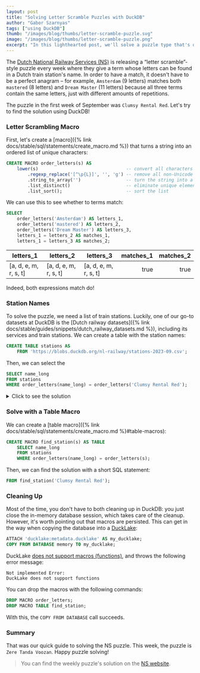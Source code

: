```yaml
---
layout: post
title: "Solving Letter Scramble Puzzles with DuckDB"
author: "Gabor Szarnyas"
tags: ["using DuckDB"]
thumb: "/images/blog/thumbs/letter-scramble-puzzle.svg"
image: "/images/blog/thumbs/letter-scramble-puzzle.png"
excerpt: "In this lighthearted post, we'll solve a puzzle type that's on display in Dutch trains."
---
```


The [Dutch National Railway Services (NS)](https://www.ns.nl/) is releasing a “letter scramble”-style puzzle every week where
they give a term whose letters can be found in a Dutch train station's name.
In order to have a match, it doesn't have to be a perfect anagram – for example, `Amsterdam` (9 letters) matches both `mastered` (8 letters) and `Dream Master` (11 letters) because all three terms contain the same letters, just with different amounts of repetitions.

The puzzle in the first week of September was `Clumsy Rental Red`. Let's try to find the solution using DuckDB!

### Letter Scrambling Macro

First, let's create a [macro]({% link docs/stable/sql/statements/create_macro.md %}) that turns a string into an ordered list of unique characters:

```sql
CREATE MACRO order_letters(s) AS
    lower(s)                                 -- convert all characters to lowercase
        .regexp_replace('[^\p{L}]', '', 'g') -- remove all non-Unicode characters
        .string_to_array('')                 -- turn the string into a list
        .list_distinct()                     -- eliminate unique elements from the list
        .list_sort();                        -- sort the list
```

We can use this to see whether to terms match:

```sql
SELECT
    order_letters('Amsterdam') AS letters_1,
    order_letters('mastered') AS letters_2,
    order_letters('Dream Master') AS letters_3,
    letters_1 = letters_2 AS matches_1,
    letters_1 = letters_3 AS matches_2;
```

|       letters_1       |       letters_2       |       letters_3       | matches_1 | matches_2 |
|-----------------------|-----------------------|-----------------------|----------:|----------:|
| [a, d, e, m, r, s, t] | [a, d, e, m, r, s, t] | [a, d, e, m, r, s, t] | true      | true      |

Indeed, both expressions match do!

### Station Names

To solve the puzzle, we need a list of train stations.
Luckily, one of our go-to datasets at DuckDB is the [Dutch railway datasets]({% link docs/stable/guides/snippets/dutch_railway_datasets.md %}), including its services and train stations. We can create a table with the station names:

```sql
CREATE TABLE stations AS
    FROM 'https://blobs.duckdb.org/nl-railway/stations-2023-09.csv';
```

Then, we can select the 

```sql
SELECT name_long
FROM stations
WHERE order_letters(name_long) = order_letters('Clumsy Rental Red');
```

<details markdown='1'>
<summary markdown='span'>
Click to see the solution
</summary>
[Lelystad Centrum](https://en.wikipedia.org/wiki/Lelystad_Centrum_railway_station)
</details>

### Solve with a Table Macro

We can create a [table macro]({% link docs/stable/sql/statements/create_macro.md %}#table-macros):

```sql
CREATE MACRO find_station(s) AS TABLE
    SELECT name_long
    FROM stations
    WHERE order_letters(name_long) = order_letters(s);
```

Then, we can find the solution with a short SQL statement:

```sql
FROM find_station('Clumsy Rental Red');
```

### Cleaning Up

Most of the time, you don't have to both cleaning up in DuckDB: you just close the in-memory database session, which takes care of the cleanup.
However, it's worth pointing out that macros are persisted.
This can get in the way when copying the database into a [DuckLake](https://ducklake.select/):

```sql
ATTACH 'ducklake:metadata.ducklake' AS my_ducklake;
COPY FROM DATABASE memory TO my_ducklake;
```

DuckLake [does not support macros (functions)](https://ducklake.select/docs/stable/duckdb/unsupported_features.html#likely-to-be-supported-in-the-future), and throws the following error message:

```console
Not implemented Error:
DuckLake does not support functions
```

You can drop the macros with the following commands:

```sql
DROP MACRO order_letters;
DROP MACRO TABLE find_station;
```

With this, the `COPY FROM DATABASE` call succeeds.

### Summary

That was our quick guide to solving the NS puzzle. This week, the puzzle is `Zere Tanda Voozan`. Happy puzzle solving!

> You can find the weekly puzzle's solution on the [NS website](https://www.ns.nl/dagje-uit/ontspanning/puzzel.html).
